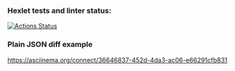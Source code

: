 ### Hexlet tests and linter status:
[![Actions Status](https://github.com/valstad/backend-project-lvl2/workflows/hexlet-check/badge.svg)](https://github.com/valstad/backend-project-lvl2/actions)

### Plain JSON diff example
https://asciinema.org/connect/36646837-452d-4da3-ac06-e66291cfb831
